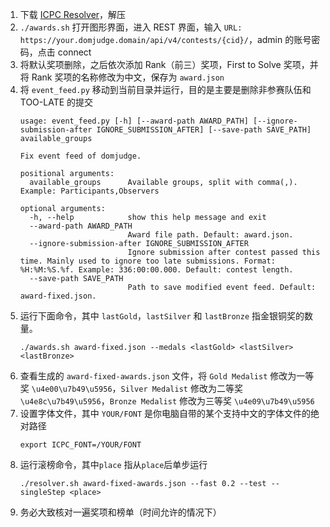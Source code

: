 1. 下载 [ICPC Resolver](https://tools.icpc.global/resolver/)，解压
2. `./awards.sh` 打开图形界面，进入 REST 界面，输入 `URL: https://your.domjudge.domain/api/v4/contests/{cid}/`，admin 的账号密码，点击 connect
3. 将默认奖项删除，之后依次添加 Rank（前三）奖项，First to Solve 奖项，并将 Rank 奖项的名称修改为中文，保存为 `award.json`
4. 将 `event_feed.py` 移动到当前目录并运行，目的是主要是删除非参赛队伍和 TOO-LATE 的提交
   ```
   usage: event_feed.py [-h] [--award-path AWARD_PATH] [--ignore-submission-after IGNORE_SUBMISSION_AFTER] [--save-path SAVE_PATH] available_groups

   Fix event feed of domjudge.
   
   positional arguments:
     available_groups      Available groups, split with comma(,). Example: Participants,Observers
   
   optional arguments:
     -h, --help            show this help message and exit
     --award-path AWARD_PATH
                           Award file path. Default: award.json.
     --ignore-submission-after IGNORE_SUBMISSION_AFTER
                           Ignore submission after contest passed this time. Mainly used to ignore too late submissions. Format: %H:%M:%S.%f. Example: 336:00:00.000. Default: contest length.
     --save-path SAVE_PATH
                           Path to save modified event feed. Default: award-fixed.json.
   ```
5. 运行下面命令，其中 `lastGold`，`lastSilver` 和 `lastBronze` 指金银铜奖的数量。
   ```shell
   ./awards.sh award-fixed.json --medals <lastGold> <lastSilver> <lastBronze>
   ```
6. 查看生成的 `award-fixed-awards.json` 文件，将 `Gold Medalist` 修改为一等奖 `\u4e00\u7b49\u5956`，`Silver Medalist` 修改为二等奖 `\u4e8c\u7b49\u5956`，`Bronze Medalist` 修改为三等奖 `\u4e09\u7b49\u5956`
7. 设置字体文件，其中 `YOUR/FONT` 是你电脑自带的某个支持中文的字体文件的绝对路径
   ```shell
   export ICPC_FONT=/YOUR/FONT
   ```
8. 运行滚榜命令，其中`place` 指从`place`后单步运行
   ```shell
   ./resolver.sh award-fixed-awards.json --fast 0.2 --test --singleStep <place>
   ```
9.  务必大致核对一遍奖项和榜单（时间允许的情况下）